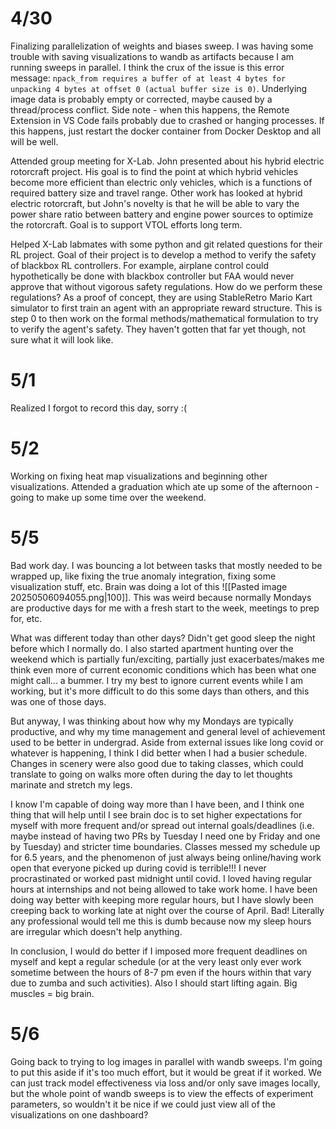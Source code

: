 # 4/30
Finalizing parallelization of weights and biases sweep. I was having some trouble with saving visualizations to wandb as artifacts because I am running sweeps in parallel. I think the crux of the issue is this error message: `npack_from requires a buffer of at least 4 bytes for unpacking 4 bytes at offset 0 (actual buffer size is 0)`. Underlying image data is probably empty or corrected, maybe caused by a thread/process conflict.  Side note - when this happens, the Remote Extension in VS Code fails probably due to crashed or hanging processes. If this happens, just restart the docker container from Docker Desktop and all will be well. 

Attended group meeting for X-Lab. John presented about his hybrid electric rotorcraft project. His goal is to find the point at which hybrid vehicles become more efficient than electric only vehicles, which is a functions of required battery size and travel range. Other work has looked at hybrid electric rotorcraft, but John's novelty is that he will be able to vary the power share ratio between battery and engine power sources to optimize the rotorcraft. Goal is to support VTOL efforts long term.

Helped X-Lab labmates with some python and git related questions for their RL project. Goal of their project is to develop a method to verify the safety of blackbox RL controllers. For example, airplane control could hypothetically be done with blackbox controller but FAA would never approve that without vigorous safety regulations. How do we perform these regulations? As a proof of concept, they are using StableRetro Mario Kart simulator to first train an agent with an appropriate reward structure. This is step 0 to then work on the formal methods/mathematical formulation to try to verify the agent's safety. They haven't gotten that far yet though, not sure what it will look like.

# 5/1
Realized I forgot to record this day, sorry :( 
# 5/2
Working on fixing heat map visualizations and beginning other visualizations. Attended a graduation which ate up some of the afternoon - going to make up some time over the weekend. 

# 5/5
Bad work day. I was bouncing a lot between tasks that mostly needed to be wrapped up, like fixing the true anomaly integration, fixing some visualization stuff, etc. Brain was doing a lot of this ![[Pasted image 20250506094055.png|100]]. This was weird because normally Mondays are productive days for me with a fresh start to the week, meetings to prep for, etc. 

What was different today than other days? Didn't get good sleep the night before which I normally do. I also started apartment hunting over the weekend which is partially fun/exciting, partially just exacerbates/makes me think even more of current economic conditions which has been what one might call... a bummer. I try my best to ignore current events while I am working, but it's more difficult to do this some days than others, and this was one of those days.

But anyway, I was thinking about how why my Mondays are typically productive, and why my time management and general level of achievement used to be better in undergrad. Aside from external issues like long covid or whatever is happening, I think I did better when I had a busier schedule. Changes in scenery were also good due to taking classes, which could translate to going on walks more often during the day to let thoughts marinate and stretch my legs. 

I know I'm capable of doing way more than I have been, and I think one thing that will help until I see brain doc is to set higher expectations for myself with more frequent and/or spread out internal goals/deadlines (i.e. maybe instead of having two PRs by Tuesday I need one by Friday and one by Tuesday) and stricter time boundaries. Classes messed my schedule up for 6.5 years, and the phenomenon of just always being online/having work open that everyone picked up during covid is terrible!!! I never procrastinated or worked past midnight until covid. I loved having regular hours at internships and not being allowed to take work home. I have been doing way better with keeping more regular hours, but I have slowly been creeping back to working late at night over the course of April. Bad! Literally any professional would tell me this is dumb because now my sleep hours are irregular which doesn't help anything. 

In conclusion, I would do better if I imposed more frequent deadlines on myself and kept a regular schedule (or at the very least only ever work sometime between the hours of 8-7 pm even if the hours within that vary due to zumba and such activities). Also I should start lifting again. Big muscles = big brain.

# 5/6
Going back to trying to log images in parallel with wandb sweeps. I'm going to put this aside if it's too much effort, but it would be great if it worked. We can just track model effectiveness via loss and/or only save images locally, but the whole point of wandb sweeps is to view the effects of experiment parameters, so wouldn't it be nice if we could just view all of the visualizations on one dashboard? 




